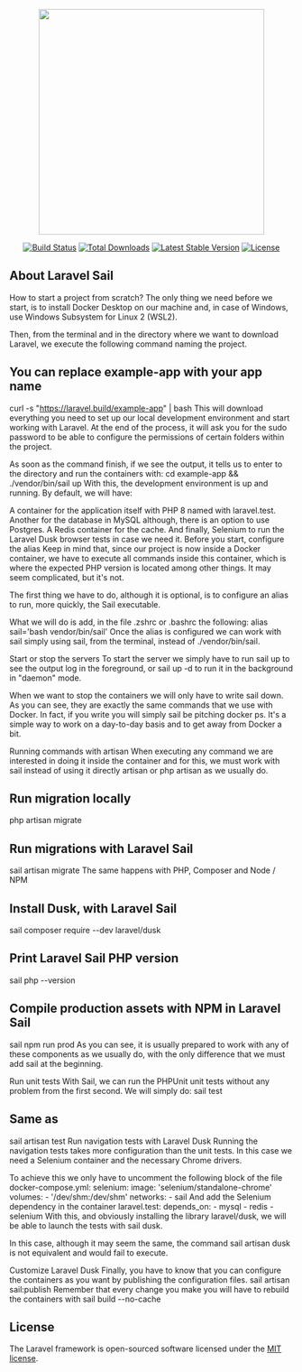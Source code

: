 <p align="center"><a href="https://laravel.com" target="_blank"><img src="https://raw.githubusercontent.com/laravel/art/master/logo-lockup/5%20SVG/2%20CMYK/1%20Full%20Color/laravel-logolockup-cmyk-red.svg" width="400"></a></p>

<p align="center">
<a href="https://travis-ci.org/laravel/framework"><img src="https://travis-ci.org/laravel/framework.svg" alt="Build Status"></a>
<a href="https://packagist.org/packages/laravel/framework"><img src="https://img.shields.io/packagist/dt/laravel/framework" alt="Total Downloads"></a>
<a href="https://packagist.org/packages/laravel/framework"><img src="https://img.shields.io/packagist/v/laravel/framework" alt="Latest Stable Version"></a>
<a href="https://packagist.org/packages/laravel/framework"><img src="https://img.shields.io/packagist/l/laravel/framework" alt="License"></a>
</p>

## About Laravel Sail

How to start a project from scratch?
The only thing we need before we start, is to install Docker Desktop on our machine and, in case of Windows, use Windows Subsystem for Linux 2 (WSL2).

Then, from the terminal and in the directory where we want to download Laravel, we execute the following command naming the project.
## You can replace example-app with your app name
curl -s "https://laravel.build/example-app" | bash
This will download everything you need to set up our local development environment and start working with Laravel. At the end of the process, it will ask you for the sudo password to be able to configure the permissions of certain folders within the project.

As soon as the command finish, if we see the output, it tells us to enter to the directory and run the containers with:
cd example-app && ./vendor/bin/sail up
With this, the development environment is up and running. By default, we will have:

A container for the application itself with PHP 8 named with laravel.test.
Another for the database in MySQL although, there is an option to use Postgres.
A Redis container for the cache.
And finally, Selenium to run the Laravel Dusk browser tests in case we need it.
Before you start, configure the alias
Keep in mind that, since our project is now inside a Docker container, we have to execute all commands inside this container, which is where the expected PHP version is located among other things. It may seem complicated, but it's not.

The first thing we have to do, although it is optional, is to configure an alias to run, more quickly, the Sail executable.

What we will do is add, in the file .zshrc or .bashrc the following:
alias sail='bash vendor/bin/sail'
Once the alias is configured we can work with sail simply using sail, from the terminal, instead of ./vendor/bin/sail.

Start or stop the servers
To start the server we simply have to run sail up to see the output log in the foreground, or sail up -d to run it in the background in "daemon" mode.

When we want to stop the containers we will only have to write sail down. As you can see, they are exactly the same commands that we use with Docker. In fact, if you write you will simply sail be pitching docker ps. It's a simple way to work on a day-to-day basis and to get away from Docker a bit.

Running commands with artisan
When executing any command we are interested in doing it inside the container and for this, we must work with sail instead of using it directly artisan or php artisan as we usually do.
## Run migration locally
php artisan migrate

## Run migrations with Laravel Sail
sail artisan migrate
The same happens with PHP, Composer and Node / NPM
## Install Dusk, with Laravel Sail
sail composer require --dev laravel/dusk

## Print Laravel Sail PHP version
sail php --version

## Compile production assets with NPM in Laravel Sail
sail npm run prod
As you can see, it is usually prepared to work with any of these components as we usually do, with the only difference that we must add sail at the beginning.

Run unit tests
With Sail, we can run the PHPUnit unit tests without any problem from the first second. We will simply do:
sail test

## Same as
sail artisan test
Run navigation tests with Laravel Dusk
Running the navigation tests takes more configuration than the unit tests. In this case we need a Selenium container and the necessary Chrome drivers.

To achieve this we only have to uncomment the following block of the file docker-compose.yml:
selenium:
    image: 'selenium/standalone-chrome'
    volumes:
        - '/dev/shm:/dev/shm'
    networks:
        - sail
And add the Selenium dependency in the container laravel.test:
depends_on:
    - mysql
    - redis
    - selenium
With this, and obviously installing the library laravel/dusk, we will be able to launch the tests with sail dusk.

In this case, although it may seem the same, the command sail artisan dusk is not equivalent and would fail to execute.

Customize Laravel Dusk
Finally, you have to know that you can configure the containers as you want by publishing the configuration files.
sail artisan sail:publish
Remember that every change you make you will have to rebuild the containers with sail build --no-cache

## License

The Laravel framework is open-sourced software licensed under the [MIT license](https://opensource.org/licenses/MIT).
